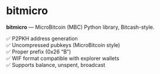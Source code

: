 # bitmicro

**bitmicro** — MicroBitcoin (MBC) Python library, Bitcash-style.

✅ P2PKH address generation  
✅ Uncompressed pubkeys (MicroBitcoin style)  
✅ Proper prefix (0x26 “B”)  
✅ WIF format compatible with explorer wallets  
✅ Supports balance, unspent, broadcast  
